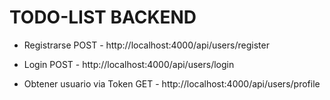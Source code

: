 # TODO-LIST BACKEND

- Registrarse
  POST - http://localhost:4000/api/users/register
- Login
  POST - http://localhost:4000/api/users/login

- Obtener usuario via Token
  GET - http://localhost:4000/api/users/profile

